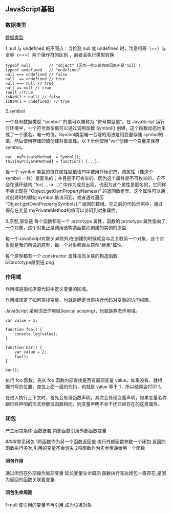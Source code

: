 ## JavaScript基础
### 数据类型
[数据类型](https://developer.mozilla.org/zh-CN/docs/Web/JavaScript/Data_structures)

1.null 与 undefined 的不同点：当检测 null 或 undefined 时，注意相等（==）与全等（===）两个操作符的区别 ，前者会执行类型转换

	typeof null        // "object" (因为一些以前的原因而不是'null')
	typeof undefined   // "undefined"
	null === undefined // false
	null  == undefined // true
	null === null // true
	null == null // true
	!null //true
	isNaN(1 + null) // false
	isNaN(1 + undefined) // true
	
2.symbol

一个具有数据类型 “symbol” 的值可以被称为 “符号类型值”。在 JavaScript 运行时环境中，一个符号类型值可以通过调用函数 Symbol() 创建，这个函数动态地生成了一个匿名，唯一的值。Symbol类型唯一合理的用法是用变量存储 symbol的值，然后使用存储的值创建对象属性。以下示例使用"var"创建一个变量来保存 symbol。

	var  myPrivateMethod  = Symbol();
	this[myPrivateMethod] = function() {...};

当一个 symbol 类型的值在属性赋值语句中被用作标识符，该属性（像这个 symbol 一样）是匿名的；并且是不可枚举的。因为这个属性是不可枚举的，它不会在循环结构 “for( ... in ...)” 中作为成员出现，也因为这个属性是匿名的，它同样不会出现在 “Object.getOwnPropertyNames()” 的返回数组里。这个属性可以通过创建时的原始 symbol 值访问到，或者通过遍历 “Object.getOwnPropertySymbols()” 返回的数组。在之前的代码示例中，通过保存在变量 myPrivateMethod的值可以访问到对象属性。

3.原型,原型链
每个函数都有一个 prototype 属性，函数的 prototype 属性指向了一个对象，这个对象正是调用该构造函数而创建的实例的原型

每一个JavaScript对象(null除外)在创建的时候就会与之关联另一个对象，这个对象就是我们所说的原型，每一个对象都会从原型"继承"属性。

每个原型都有一个 constructor 属性指向关联的构造函数
![prototype原型链.png](http://ww1.sinaimg.cn/large/007b6ma2ly1gsvny154vhj30ge0el0ts.jpg)

### 作用域

作用域是指程序源代码中定义变量的区域。

作用域规定了如何查找变量，也就是确定当前执行代码对变量的访问权限。

JavaScript 采用词法作用域(lexical scoping)，也就是静态作用域。

	var value = 1;
	
	function foo() {
	    console.log(value);
	}
	
	function bar() {
	    var value = 2;
	    foo();
	}
	
	bar();
执行 foo 函数，先从 foo 函数内部查找是否有局部变量 value，如果没有，就根据书写的位置，查找上面一层的代码，也就是 value 等于 1，所以结果会打印 1。

在进入执行上下文时，首先会处理函数声明，其次会处理变量声明，如果变量名称跟已经声明的形式参数或函数相同，则变量声明不会干扰已经存在的这类属性。

### 闭包
产生闭包条件:函数嵌套,内部函数引用外部函数变量

####常见闭包
1将函数作为另一个函数返回值
执行外部函数参数一个闭包
返回的函数执行多次,引用的变量不会消失
2将函数作为实参传递给另一个函数
#### 闭包作用
通过闭包在外部操作局部变量
延长变量生命周期
函数执行完后闭包一直存在,是因为返回的函数关联着变量.

#### 闭包生命周期
f=null 使引用的变量不再引用,成为垃圾对象

####
